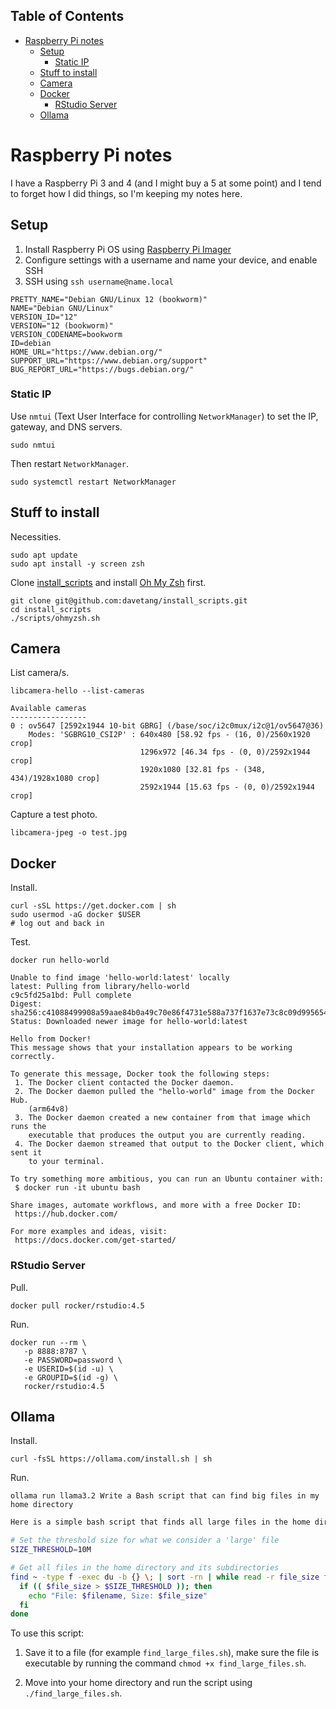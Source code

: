 ## Table of Contents

- [Raspberry Pi notes](#raspberry-pi-notes)
  - [Setup](#setup)
    - [Static IP](#static-ip)
  - [Stuff to install](#stuff-to-install)
  - [Camera](#camera)
  - [Docker](#docker)
    - [RStudio Server](#rstudio-server)
  - [Ollama](#ollama)

# Raspberry Pi notes

I have a Raspberry Pi 3 and 4 (and I might buy a 5 at some point) and I tend to forget how I did things, so I'm keeping my notes here.

## Setup

1. Install Raspberry Pi OS using [Raspberry Pi Imager](https://www.raspberrypi.com/software/)
2. Configure settings with a username and name your device, and enable SSH
3. SSH using `ssh username@name.local`

```
PRETTY_NAME="Debian GNU/Linux 12 (bookworm)"
NAME="Debian GNU/Linux"
VERSION_ID="12"
VERSION="12 (bookworm)"
VERSION_CODENAME=bookworm
ID=debian
HOME_URL="https://www.debian.org/"
SUPPORT_URL="https://www.debian.org/support"
BUG_REPORT_URL="https://bugs.debian.org/"
```

### Static IP

Use `nmtui` (Text User Interface for controlling `NetworkManager`) to set the IP, gateway, and DNS servers.

```console
sudo nmtui
```

Then restart `NetworkManager`.

```console
sudo systemctl restart NetworkManager
```

## Stuff to install

Necessities.

```console
sudo apt update
sudo apt install -y screen zsh
```

Clone [install_scripts](https://github.com/davetang/install_scripts) and install [Oh My Zsh](https://ohmyz.sh/) first.

```console
git clone git@github.com:davetang/install_scripts.git
cd install_scripts
./scripts/ohmyzsh.sh
```

## Camera

List camera/s.

```console
libcamera-hello --list-cameras
```
```
Available cameras
-----------------
0 : ov5647 [2592x1944 10-bit GBRG] (/base/soc/i2c0mux/i2c@1/ov5647@36)
    Modes: 'SGBRG10_CSI2P' : 640x480 [58.92 fps - (16, 0)/2560x1920 crop]
                             1296x972 [46.34 fps - (0, 0)/2592x1944 crop]
                             1920x1080 [32.81 fps - (348, 434)/1928x1080 crop]
                             2592x1944 [15.63 fps - (0, 0)/2592x1944 crop]
```

Capture a test photo.

```console
libcamera-jpeg -o test.jpg
```

## Docker

Install.

```console
curl -sSL https://get.docker.com | sh
sudo usermod -aG docker $USER
# log out and back in
```

Test.

```console
docker run hello-world
```
```
Unable to find image 'hello-world:latest' locally
latest: Pulling from library/hello-world
c9c5fd25a1bd: Pull complete
Digest: sha256:c41088499908a59aae84b0a49c70e86f4731e588a737f1637e73c8c09d995654
Status: Downloaded newer image for hello-world:latest

Hello from Docker!
This message shows that your installation appears to be working correctly.

To generate this message, Docker took the following steps:
 1. The Docker client contacted the Docker daemon.
 2. The Docker daemon pulled the "hello-world" image from the Docker Hub.
    (arm64v8)
 3. The Docker daemon created a new container from that image which runs the
    executable that produces the output you are currently reading.
 4. The Docker daemon streamed that output to the Docker client, which sent it
    to your terminal.

To try something more ambitious, you can run an Ubuntu container with:
 $ docker run -it ubuntu bash

Share images, automate workflows, and more with a free Docker ID:
 https://hub.docker.com/

For more examples and ideas, visit:
 https://docs.docker.com/get-started/
```

### RStudio Server

Pull.

```console
docker pull rocker/rstudio:4.5
```

Run.

```console
docker run --rm \
   -p 8888:8787 \
   -e PASSWORD=password \
   -e USERID=$(id -u) \
   -e GROUPID=$(id -g) \
   rocker/rstudio:4.5
```

## Ollama

Install.

```console
curl -fsSL https://ollama.com/install.sh | sh
```

Run.

```console
ollama run llama3.2 Write a Bash script that can find big files in my home directory
```
```bash
Here is a simple bash script that finds all large files in the home directory and its subdirectories. It will print out the full path of each file along with its size.

# Set the threshold size for what we consider a 'large' file
SIZE_THRESHOLD=10M

# Get all files in the home directory and its subdirectories
find ~ -type f -exec du -b {} \; | sort -rn | while read -r file_size filename; do
  if (( $file_size > $SIZE_THRESHOLD )); then
    echo "File: $filename, Size: $file_size"
  fi
done
```

To use this script:

1. Save it to a file (for example `find_large_files.sh`), make sure the file is executable by running the command `chmod +x find_large_files.sh`.

2. Move into your home directory and run the script using `./find_large_files.sh`.
```
